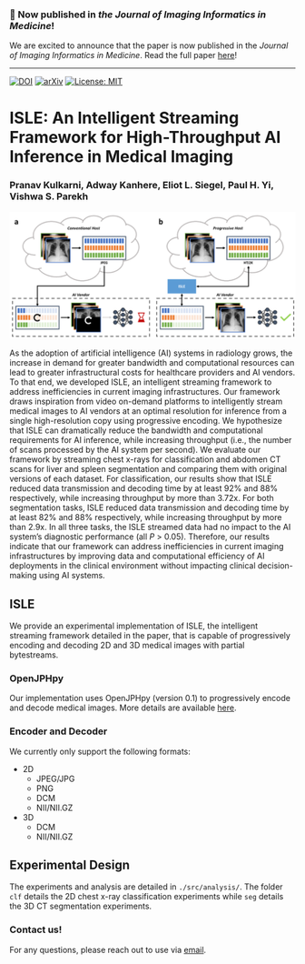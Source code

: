 ### 📢 Now published in _the Journal of Imaging Informatics in Medicine_!

We are excited to announce that the paper is now published in the _Journal of Imaging Informatics in Medicine_. Read the full paper [here](https://link.springer.com/article/10.1007/s10278-024-01173-z)!
___

[![DOI](https://zenodo.org/badge/doi/10.1007/s10278-024-01173-z.svg)](http://dx.doi.org/10.1007/s10278-024-01173-z) [![arXiv](https://img.shields.io/badge/arXiv-2305.15617-b31b1b.svg)](https://arxiv.org/abs/2305.15617) [![License: MIT](https://img.shields.io/badge/License-MIT-yellow.svg)](https://opensource.org/licenses/MIT)

# ISLE: An Intelligent Streaming Framework for High-Throughput AI Inference in Medical Imaging
### Pranav Kulkarni, Adway Kanhere, Eliot L. Siegel, Paul H. Yi, Vishwa S. Parekh

![concept figure](./concept.png)

As the adoption of artificial intelligence (AI) systems in radiology grows, the increase in demand for greater bandwidth and computational resources can lead to greater infrastructural costs for healthcare providers and AI vendors. To that end, we developed ISLE, an intelligent streaming framework to address inefficiencies in current imaging infrastructures. Our framework draws inspiration from video on-demand platforms to intelligently stream medical images to AI vendors at an optimal resolution for inference from a single high-resolution copy using progressive encoding. We hypothesize that ISLE can dramatically reduce the bandwidth and computational requirements for AI inference, while increasing throughput (i.e., the number of scans processed by the AI system per second). We evaluate our framework by streaming chest x-rays for classification and abdomen CT scans for liver and spleen segmentation and comparing them with original versions of each dataset. For classification, our results show that ISLE reduced data transmission and decoding time by at least 92% and 88% respectively, while increasing throughput by more than 3.72x. For both segmentation tasks, ISLE reduced data transmission and decoding time by at least 82% and 88% respectively, while increasing throughput by more than 2.9x. In all three tasks, the ISLE streamed data had no impact to the AI system’s diagnostic performance (all _P_ > 0.05). Therefore, our results indicate that our framework can address inefficiencies in current imaging infrastructures by improving data and computational efficiency of AI deployments in the clinical environment without impacting clinical decision-making using AI systems.

## ISLE

We provide an experimental implementation of ISLE, the intelligent streaming framework detailed in the paper, that is capable of progressively encoding and decoding 2D and 3D medical images with partial bytestreams.

### OpenJPHpy

Our implementation uses OpenJPHpy (version 0.1) to progressively encode and decode medical images. More details are available [here](https://github.com/BioIntelligence-Lab/openjphpy).

### Encoder and Decoder

We currently only support the following formats:
- 2D
  - JPEG/JPG
  - PNG
  - DCM
  - NII/NII.GZ
- 3D
  - DCM
  - NII/NII.GZ

## Experimental Design

The experiments and analysis are detailed in `./src/analysis/`. The folder `clf` details the 2D chest x-ray classification experiments while `seg` details the 3D CT segmentation experiments.

### Contact us!

For any questions, please reach out to use via [email](mailto:pkulkarni@som.umaryland.edu,vparekh@som.umaryland.edu). 
